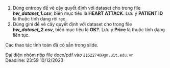 1. Dùng entropy để vẽ cây quyết định với dataset cho trong file ***hw_dataset_1.csv***, biến mục tiêu là **HEART ATTACK**. Lưu ý **PATIENT ID** là thuộc tính dạng rời rạc.
2. Dùng gini để vẽ cây quyết định với dataset cho trong file ***hw_dataset_2.csv***, biến mục tiêu là **OK?**. Lưu ý **Price** là thuộc tính dạng liên tục.

Các thao tác tính toán đã có sẵn trong slide.

Đại diện nhóm nộp file docx/pdf vào `21522740@gm.uit.edu.vn`  
Deadline: 23:59 10/12/2023
